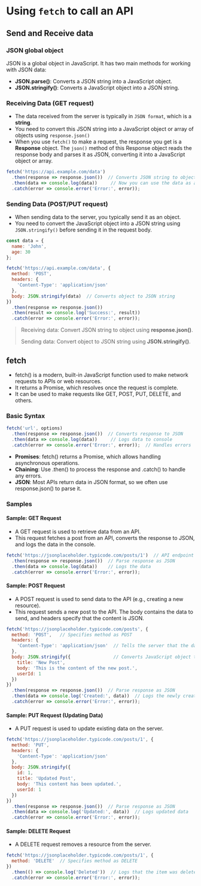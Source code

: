 # Using `fetch` to call an API

## Send and Receive data

### JSON global object

JSON is a global object in JavaScript. It has two main methods for working with JSON data:

- **JSON.parse()**: Converts a JSON string into a JavaScript object.
- **JSON.stringify()**: Converts a JavaScript object into a JSON string.

### Receiving Data (GET request)

- The data received from the server is typically in `JSON format`, which is a **string**.
- You need to convert this JSON string into a JavaScript object or array of objects using `response.json()`
- When you use `fetch()` to make a request, the response you get is a **Response** object. The `json()` method of this Response object reads the response body and parses it as JSON, converting it into a JavaScript object or array.

```javascript
fetch('https://api.example.com/data')
  .then(response => response.json())  // Converts JSON string to object/array
  .then(data => console.log(data))     // Now you can use the data as an object
  .catch(error => console.error('Error:', error));
```

### Sending Data (POST/PUT request)

- When sending data to the server, you typically send it as an object.
- You need to convert the JavaScript object into a JSON string using `JSON.stringify()` before sending it in the request body.

```javascript
const data = {
  name: 'John',
  age: 30
};

fetch('https://api.example.com/data', {
  method: 'POST',
  headers: {
    'Content-Type': 'application/json'
  },
  body: JSON.stringify(data)  // Converts object to JSON string
})
  .then(response => response.json())
  .then(result => console.log('Success:', result))
  .catch(error => console.error('Error:', error));
```

> Receiving data: Convert JSON string to object using **response.json()**.
>
> Sending data: Convert object to JSON string using **JSON.stringify()**.

## fetch

- fetch() is a modern, built-in JavaScript function used to make network requests to APIs or web resources.
- It returns a Promise, which resolves once the request is complete.
- It can be used to make requests like GET, POST, PUT, DELETE, and others.

### Basic Syntax

```javascript
fetch('url', options)
  .then(response => response.json())  // Converts response to JSON
  .then(data => console.log(data))     // Logs data to console
  .catch(error => console.error('Error:', error));  // Handles errors

```

- **Promises**: fetch() returns a Promise, which allows handling asynchronous operations.
- **Chaining**: Use .then() to process the response and .catch() to handle any errors.
- **JSON**: Most APIs return data in JSON format, so we often use response.json() to parse it.

### Samples

#### Sample: GET Request

- A GET request is used to retrieve data from an API.
- This request fetches a post from an API, converts the response to JSON, and logs the data in the console.

```javascript
fetch('https://jsonplaceholder.typicode.com/posts/1')  // API endpoint
  .then(response => response.json())  // Parse response as JSON
  .then(data => console.log(data))    // Logs the data
  .catch(error => console.error('Error:', error));
```

#### Sample: POST Request

- A POST request is used to send data to the API (e.g., creating a new resource).
- This request sends a new post to the API. The body contains the data to send, and headers specify that the content is JSON.

```javascript
fetch('https://jsonplaceholder.typicode.com/posts', {
  method: 'POST',   // Specifies method as POST
  headers: {
    'Content-Type': 'application/json'  // Tells the server that the data is in JSON format
  },
  body: JSON.stringify({                // Converts JavaScript object to JSON
    title: 'New Post',
    body: 'This is the content of the new post.',
    userId: 1
  })
})
  .then(response => response.json())  // Parse response as JSON
  .then(data => console.log('Created:', data))  // Logs the newly created data
  .catch(error => console.error('Error:', error));
```

#### Sample: PUT Request (Updating Data)

- A PUT request is used to update existing data on the server.

```javascript
fetch('https://jsonplaceholder.typicode.com/posts/1', {
  method: 'PUT',
  headers: {
    'Content-Type': 'application/json'
  },
  body: JSON.stringify({
    id: 1,
    title: 'Updated Post',
    body: 'This content has been updated.',
    userId: 1
  })
})
  .then(response => response.json())  // Parse response as JSON
  .then(data => console.log('Updated:', data))  // Logs updated data
  .catch(error => console.error('Error:', error));
```

#### Sample: DELETE Request

- A DELETE request removes a resource from the server.

```javascript
fetch('https://jsonplaceholder.typicode.com/posts/1', {
  method: 'DELETE'  // Specifies method as DELETE
})
  .then(() => console.log('Deleted'))  // Logs that the item was deleted
  .catch(error => console.error('Error:', error));
```
